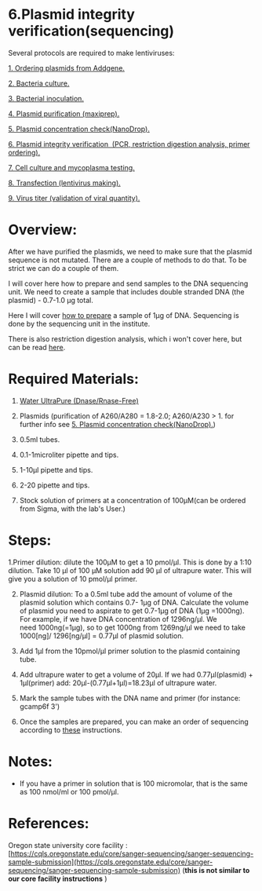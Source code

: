 
6.Plasmid integrity verification(sequencing)
=========================================================

Several protocols are required to make lentiviruses:

[1.  Ordering plasmids from Addgene.](https://github.com/NeuralSyntaxLab/lab-handbook/blob/main/Chemichals%2C%20Solutions%2C%20Dlutions%2C%20and%20Reagents/lentivirus%20production%20protocols/1.ordering%20plasmids%20from%20Addgene.md)
    
[2.  Bacteria culture.](https://github.com/NeuralSyntaxLab/lab-handbook/blob/main/Chemichals%2C%20Solutions%2C%20Dlutions%2C%20and%20Reagents/lentivirus%20production%20protocols/2.bacteria%20culture.md)
    
[3.  Bacterial inoculation.](https://github.com/NeuralSyntaxLab/lab-handbook/blob/main/Chemichals%2C%20Solutions%2C%20Dlutions%2C%20and%20Reagents/lentivirus%20production%20protocols/3.bacterial%20inoculation.md)
    
[4.  Plasmid purification (maxiprep).](https://github.com/NeuralSyntaxLab/lab-handbook/blob/main/Chemichals%2C%20Solutions%2C%20Dlutions%2C%20and%20Reagents/lentivirus%20production%20protocols/4.%20plasmid%20purification.md)
    
[5.  Plasmid concentration check(NanoDrop).](https://github.com/NeuralSyntaxLab/lab-handbook/blob/main/Chemichals%2C%20Solutions%2C%20Dlutions%2C%20and%20Reagents/lentivirus%20production%20protocols/5.%20plasmid%20concentration%20check.md)
    
[6.  Plasmid integrity verification  (PCR, restriction digestion analysis, primer ordering).](https://github.com/NeuralSyntaxLab/lab-handbook/blob/main/Chemichals%2C%20Solutions%2C%20Dlutions%2C%20and%20Reagents/lentivirus%20production%20protocols/6.plasmid%20integrity%20verification(sequencing).md)
    
[7.  Cell culture and mycoplasma testing.](https://github.com/NeuralSyntaxLab/lab-handbook/blob/main/Chemichals%2C%20Solutions%2C%20Dlutions%2C%20and%20Reagents/lentivirus%20production%20protocols/7.HEK%20293T%20cells%20split%20and%20maintenance.md)
    
[8. Transfection (lentivirus making).](https://github.com/NeuralSyntaxLab/lab-handbook/blob/main/Chemichals%2C%20Solutions%2C%20Dlutions%2C%20and%20Reagents/lentivirus%20production%20protocols/8.Transfection.md)
    
[9.  Virus titer (validation of viral quantity).](https://github.com/NeuralSyntaxLab/lab-handbook/blob/main/Chemichals,%20Solutions,%20Dlutions,%20and%20Reagents/lentivirus%20production%20protocols/9.virus%20titer%20(validation%20of%20viral%20quantity).md)
    

  

Overview:
=========

After we have purified the plasmids, we need to make sure that the plasmid sequence is not mutated. There are a couple of methods to do that. To be strict we can do a couple of them.

I will cover here how to prepare and send samples to the DNA sequencing unit. We need to create a sample that includes double stranded DNA (the plasmid) - 0.7-1.0 µg total.

Here I will cover [how to prepare](http://www.weizmann.ac.il/LS_CoreFacilities/dna-sequencing/sample-preparation) a sample of 1µg of DNA. Sequencing is done by the sequencing unit in the institute.

There is also restriction digestion analysis, which i won't cover here, but can be read [here](https://www.addgene.org/protocols/restriction-digest/).

  

Required Materials:
===================

1.  [Water UltraPure (Dnase/Rnase-Free)](https://www1.weizmann.ac.il/rechesh/warehouse-catalog/search-results?searchText=020043336&type=1&fromIndex=1&toIndex=50&)
    
2.  Plasmids (purification of A260/A280 = 1.8-2.0; A260/A230 > 1. for further info see [5.  Plasmid concentration check(NanoDrop).](https://github.com/NeuralSyntaxLab/lab-handbook/blob/main/Chemichals%2C%20Solutions%2C%20Dlutions%2C%20and%20Reagents/lentivirus%20production%20protocols/5.%20plasmid%20concentration%20check.md))
    
3.  0.5ml tubes.
    
4.  0.1-1microliter pipette and tips.
    
5.  1-10µl pipette and tips.
    
6.  2-20 pipette and tips.
    
7.  Stock solution of primers at a concentration of 100µM(can be ordered from Sigma, with the lab's User.)
    

Steps:
======

1.Primer dilution: dilute the 100µM to get a 10 pmol/µl. This is done by a 1:10 dilution. Take 10 µl of 100 µM solution add 90 µl of ultrapure water. This will give you a solution of 10 pmol/µl primer.

2. Plasmid dilution: To a 0.5ml tube add the amount of volume of the plasmid solution which contains 0.7- 1µg of DNA.
    Calculate the volume of plasmid you need to aspirate to get 0.7-1µg of DNA (1µg =1000ng). For example, if we have DNA concentration of 1296ng/µl. 
    We need 1000ng(=1µg), so to get 1000ng from 1269ng/µl we need to take  1000\[ng\]/ 1296\[ng/µl\] = 0.77µl of plasmid solution.

3.  Add 1µl from the 10pmol/µl primer solution to the plasmid containing tube.
    
4.  Add ultrapure water to get a volume of 20µl.
    If we had 0.77µl(plasmid) + 1µl(primer) add: 20µl-(0.77µl+1µl)=18.23µl of ultrapure water.

5.  Mark the sample tubes with the DNA name and primer (for instance: gcamp6f 3')
    
6.  Once the samples are prepared, you can make an order of sequencing according to [these](http://www.weizmann.ac.il/LS_CoreFacilities/dna-sequencing/how-order) instructions.
    

Notes:
======

* If you have a primer in solution that is 100 micromolar, that is the same as 100 nmol/ml or 100 pmol/µl.
    

  

References:
===========

Oregon state university core facility :[https://cqls.oregonstate.edu/core/sanger-sequencing/sanger-sequencing-sample-submission](https://cqls.oregonstate.edu/core/sanger-sequencing/sanger-sequencing-sample-submission) (**this is not similar to our core facility instructions** )
